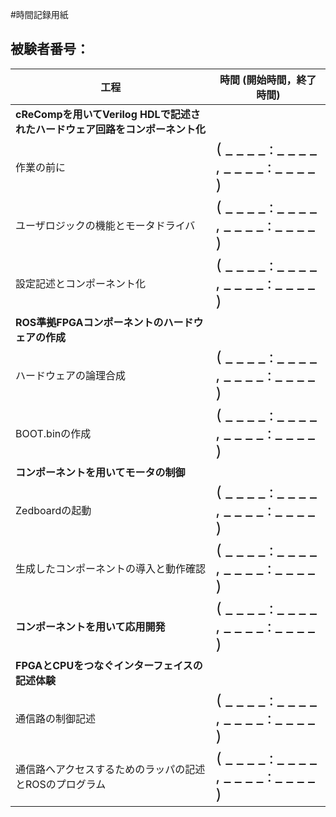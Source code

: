 #時間記録用紙

## 被験者番号：

<!-- 1. cReCompを用いてVerilog HDLで記述されたハードウェア回路をコンポーネント化
	- 作業の前に
	- ユーザロジックの機能とモータドライバ
	- 設定記述とコンポーネント化
- ROS準拠FPGAコンポーネントのハードウェアの作成
	- ハードウェアの論理合成
	- BOOT.binの作成
- コンポーネントを用いてモータの制御
	- Zedboardの起動
	- 生成したコンポーネントの導入と動作確認
- コンポーネントを用いて応用開発
- FPGAとCPUをつなぐインターフェイスの記述体験
	- 通信路の制御記述
	- 通信路へアクセスするためのラッパの記述とROSのプログラム -->


|                                     工程                                     |                      時間 (開始時間，終了時間)                     |
|------------------------------------------------------------------------------|--------------------------------------------------------------------|
| **cReCompを用いてVerilog HDLで記述されたハードウェア回路をコンポーネント化** |                                                                    |
| 作業の前に                                                                   | <font size="5pt">( _ _ _ _  : _ _ _ _ , _ _ _ _ : _ _ _ _ )</font> |
| ユーザロジックの機能とモータドライバ                                         | <font size="5pt">( _ _ _ _  : _ _ _ _ , _ _ _ _ : _ _ _ _ )</font> |
| 設定記述とコンポーネント化                                                   | <font size="5pt">( _ _ _ _  : _ _ _ _ , _ _ _ _ : _ _ _ _ )</font> |
| **ROS準拠FPGAコンポーネントのハードウェアの作成**                            |                                                                    |
| ハードウェアの論理合成                                                       | <font size="5pt">( _ _ _ _  : _ _ _ _ , _ _ _ _ : _ _ _ _ )</font> |
| BOOT.binの作成                                                               | <font size="5pt">( _ _ _ _  : _ _ _ _ , _ _ _ _ : _ _ _ _ )</font> |
| **コンポーネントを用いてモータの制御**                                       |                                                                    |
| Zedboardの起動                                                               | <font size="5pt">( _ _ _ _  : _ _ _ _ , _ _ _ _ : _ _ _ _ )</font> |
| 生成したコンポーネントの導入と動作確認                                       | <font size="5pt">( _ _ _ _  : _ _ _ _ , _ _ _ _ : _ _ _ _ )</font> |
| **コンポーネントを用いて応用開発**                                           | <font size="5pt">( _ _ _ _  : _ _ _ _ , _ _ _ _ : _ _ _ _ )</font> |
| **FPGAとCPUをつなぐインターフェイスの記述体験**                              |                                                                    |
| 通信路の制御記述                                                             | <font size="5pt">( _ _ _ _  : _ _ _ _ , _ _ _ _ : _ _ _ _ )</font> |
| 通信路へアクセスするためのラッパの記述とROSのプログラム                      | <font size="5pt">( _ _ _ _  : _ _ _ _ , _ _ _ _ : _ _ _ _ )</font> |
